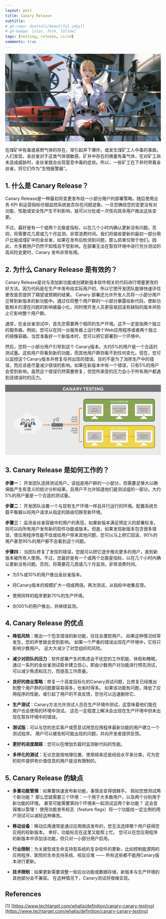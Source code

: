 ```yaml
---
layout: post
title: Canary Release
subtitle: 
# gh-repo: daattali/beautiful-jekyll
# gh-badge: [star, fork, follow]
tags: [testing, release, ci/cd]
comments: true
---
```


![bg](../assets/img/posts/vue-config/1.jpg)

在煤矿中有毒或易燃气体的存在，常引起井下爆炸，或发生煤矿工人中毒的事故。人们发现，金丝雀对于这类气体很敏感，矿井中存在的微量有毒气体，在对矿工尚未造成威胁时，金丝雀就会出现窒息中毒的症状。所以，一些矿工在下井时带着金丝雀，将它们作为“生物报警器”。  

## 1. 什么是 Canary Release？

  Canary Release是一种最初将变更发布给一小部分用户的部署策略。随后使用业务 KPI 和运营指标仔细监控系统是否存在问题迹象。一旦您确信您的变更没有对功能、性能或安全性产生不利影响，就可以分批或一次性向其余用户推出这些变更。  
    
  不过，最好是有一个或两个北极星指标，以在几个小时内确认更新没有问题。否则，将需要花几周或几个月监测，非常浪费时间。我们将接收更新的最初一部分用户比喻成煤矿中的金丝雀，如果在发布后检测到问题，那么损害仅限于他们。因此，大多数用户仍然不知情且不受影响。在部署无法在暂存环境中进行充分测试的高风险变更时，Canary 发布非常有用。

## 2. 为什么 Canary Release 是有效的？

  Canary Release是对与添加新功能或创建新版本软件相关的代码进行增量更改的好方法。因为代码是在生产中发布给实际用户的，所以它使开发团队能够快速评估更改是否提供了期望或预期的结果。 Canary 部署还允许开发人员将一小部分用户迁移到新版本的新功能中。通过仅将整个用户群的一小部分暴露给新代码，使新功能相关的潜在问题的影响被最小化，同时使开发人员更容易回滚有缺陷的版本并防止它影响整个用户群。
  
  通常，在金丝雀测试中，首先您需要两个相同的生产环境。这不一定是指两个独立的服务器。例如，您可以在同一台服务器上运行两个Web应用程序或者两个独立的镜像容器。当您准备好一个新版本时，您可以把它部署到一个环境中。
  
  然后，您将一小部分用户引导到这个 Canary版本。大约5%的用户是一个合适的测试量。这些用户将看到新的功能，而其他用户群则看不到任何变化。现在，您可以监控这个Canary版本并修复任何出现的错误。目的不是为了消除生产中的错误，而应该是尽量减少错误的影响。如果在新版本中有一个错误，只有5%的用户会受到影响。虽然这个错误仍然需要修复，但您所承受的压力会小于所有用户都遇到该错误时的压力。

![bg](../assets/img/posts/canary-release/1.jpg)

## 3. Canary Release 是如何工作的？

**步骤一：** 开发团队选择测试用户。该组是用户群的一小部分，但需要足够大以确保能产生有意义的统计分析结果。且用户不允许知道他们是测试组的一部分。大约5%的用户量是一个合适的测试量。

**步骤二：** 开发团队设置一个与现有生产环境一样且并行运行的环境。配置系统负载平衡器以将用户请求从指定的路由切换至新环境。

**步骤三：** 监测金丝雀容器中的用户的表现，如果新版本满足预定义的部署标准，则可以向所有用户发布新的软件功能或版本。但是，如果发现新版本包含很多错误，使应用程序性能不佳或给用户带来其他问题，您可以马上把它回滚，90%的用户甚至95%的用户都不会看到这个问题。

**步骤四：** 当团队修复了发现的错误，您就可以把它逐步推向更多的用户，直到新版本被所有人使用。不过，您最好是有一个或两个北极星指标，以在几个小时内确认更新没有问题。否则，将需要花几周或几个月监测，非常浪费时间。

  * 为5%或10%的用户推出金丝雀版本。
  
  * 将Canary版本的规模扩大一倍或两倍。再次测试，从指标中收集反馈。
  
  * 使用同样的程序更新70%的生产环境。
  
  * 向100%的用户推出，并继续监测。

## 4. Canary Release 的优点

  * **降低风险**：推出一个包含错误的新功能，往往会激怒用户。 如果这种情况经常发生，您的声誉就会受到影响。 如果一个严重的错误出现在产环境中，它将只影响少数用户。 这大大减少了对您组织的风险。
  
  * **减少对团队的压力**：软件部署产生的焦虑会干扰您的工作职能、休假和睡眠。 通过一系列的金丝雀测试稳步建立信心，即由少数用户对功能进行预先测试，可以减少焦虑和压力，而提高工作质量。

  * **良好的商业策略**：修复一个高度目标化的Canary测试问题，比修复已经推出到整个用户群的问题要容易得多，也省时得多。 如果该功能有问题，降低了应用程序的性能，或引起了用户的不良反馈，您也可以迅速删除它。

  * **生产测试**：Canary方法允许测试人员在生产环境中测试，这意味着他们能在用户也会使用的环境中测试。 这在一定程度上解决会出现在生产环境中但未出现在暂存环境中的错误。

  * **测试版**：可以与您的忠实客户或愿意试用您应用程序最新功能的用户建立一个测试程序。 用户可以被告知可能出现的问题，并向开发者提供反馈。

  * **更好的进度跟踪**：您可以在增加负载时监测新代码的性能。

  * **多样化的测试**：无论您是按地理位置、使用频率还是经验水平来分类，可为您的软件提供有价值信息的用户是没有限制的。

## 5. Canary Release 的缺点

  * **多重功能管理**：如果要快速发布新功能，事情会变得很棘手。 假如您想测试两个新功能？ 那么您就需要三个环境：一个用于大多数用户，以及两个分别用于新功能的环境。 甚至可能需要第四个环境来一起测试这两个新功能？ 这会变得难以管理！ 使用功能发布标志（feature flags）将一个功能给一定比例的用户测试可以减轻这种痛苦。

  * **移动设备**：移动应用通常是通过应用商店发布的，您无法选择哪个用户获得您应用的较新版本。 幸好，功能标志在这里又能帮上忙。 您可以在您应用程序的新版本中添加该功能，但只对一小部分用户启用。

  * **行业限制**：为关键型或生命支持型系统的复杂软件的更新，比如控制能源网的应用程序、医院的生命支持系统、核反应堆 —— 所有这些都不能用Canary版本进行更新。

  * **技术限制**：如果更新需要调整一些后台功能或数据存储，新版本与生产环境的其他部分会不兼容。 在这种情况下，Canary测试将很难实现。

## References

  [1] [https://www.techtarget.com/whatis/definition/canary-canary-testing](https://www.techtarget.com/whatis/definition/canary-canary-testing)
